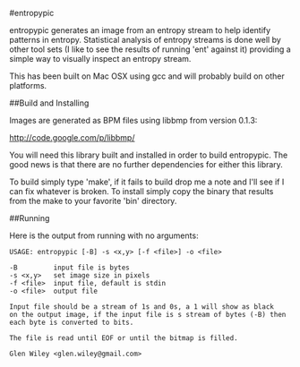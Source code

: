 #entropypic

entropypic generates an image from an entropy stream to help identify patterns in entropy.  Statistical analysis of entropy streams is done well by other tool sets (I like to see the results of running 'ent' against it) providing a simple way to visually inspect an entropy stream.

This has been built on Mac OSX using gcc and will probably build on other platforms.


##Build and Installing

Images are generated as BPM files using libbmp from version 0.1.3:

http://code.google.com/p/libbmp/

You will need this library built and installed in order to build entropypic.  The good news is that there are no further dependencies for either this library.

To build simply type 'make', if it fails to build drop me a note and I'll see if I can fix whatever is broken.  To install simply copy the binary that results from the make to your favorite 'bin' directory.

##Running

Here is the output from running with no arguments:

```
USAGE: entropypic [-B] -s <x,y> [-f <file>] -o <file>

-B         input file is bytes
-s <x,y>   set image size in pixels
-f <file>  input file, default is stdin
-o <file>  output file

Input file should be a stream of 1s and 0s, a 1 will show as black
on the output image, if the input file is s stream of bytes (-B) then
each byte is converted to bits.

The file is read until EOF or until the bitmap is filled.

Glen Wiley <glen.wiley@gmail.com>
```
